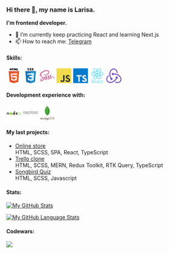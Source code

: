 ### Hi there 👋, my name is Larisa.
**I'm frontend developer.**

- 🌱 I’m currently keep practicing React and learning Next.js 
- 📫 How to reach me: [Telegram](https://t.me/Lor_kin)

#### Skills: 
<div>
<img src="https://raw.githubusercontent.com/devicons/devicon/master/icons/html5/html5-original-wordmark.svg" width="40" height="40"/>
<img src="https://raw.githubusercontent.com/devicons/devicon/master/icons/css3/css3-original-wordmark.svg" width="40" height="40"/>
<img src="https://raw.githubusercontent.com/devicons/devicon/master/icons/sass/sass-original.svg" width="40" height="40"/>
<img src="https://raw.githubusercontent.com/devicons/devicon/master/icons/javascript/javascript-original.svg" width="40" height="40"/>
<img src="https://raw.githubusercontent.com/devicons/devicon/master/icons/typescript/typescript-original.svg" width="40" height="40"/>
<img src="https://raw.githubusercontent.com/devicons/devicon/master/icons/react/react-original-wordmark.svg" width="40" height="40"/>
<img src="https://raw.githubusercontent.com/devicons/devicon/master/icons/redux/redux-original.svg" width="40" height="40"/>
<div/>

#### Development experience with: 
<div>
<img src="https://raw.githubusercontent.com/devicons/devicon/master/icons/nodejs/nodejs-original-wordmark.svg" width="40" height="40"/>
<img src="https://raw.githubusercontent.com/devicons/devicon/master/icons/express/express-original-wordmark.svg" width="40" height="40"/>
<img src="https://raw.githubusercontent.com/devicons/devicon/master/icons/mongodb/mongodb-original-wordmark.svg" width="40" height="40"/>
<div/>

#### My last projects:
- [Online store](https://larvolynkina-online-store-team.netlify.app/)  
HTML, SCSS, SPA, React, TypeScript
- [Trello clone](https://larvolynkina-trello-rs-clone-2022q3.netlify.app/)  
HTML, SCSS, MERN, Redux Toolkit, RTK Query, TypeScript
- [Songbird Quiz](https://larvolynkina.github.io/songbird/songbird/)  
HTML, SCSS, Javascript

#### Stats: 

[![My GitHub Stats](https://github-readme-stats.vercel.app/api/?username=larvolynkina&count_private=true&showicons=true)]()

[![My GitHub Language Stats](https://github-readme-stats.vercel.app/api/top-langs/?username=larvolynkina&langs_count=5)]()

#### Codewars: 

![](https://www.codewars.com/users/larvolynkina/badges/large)
